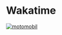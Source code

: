 # Wakatime
[![motomobil](https://wakatime.com/badge/github/ChiZinct/motomobil.svg)](https://wakatime.com/badge/github/ChiZinct/motomobil)
